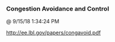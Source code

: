 ﻿

### Congestion Avoidance and Control
@ 9/15/18 1:34:24 PM

http://ee.lbl.gov/papers/congavoid.pdf

